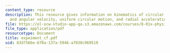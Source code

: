 ```yaml
---
content_type: resource
description: This resource gives information on kinematics of circular motion, velocity
  and angular velocity, uniform circular motion, and radial acceleration.
file: https://ol-ocw-studio-app-qa.s3.amazonaws.com/courses/8-01x-physics-i-classical-mechanics-with-an-experimental-focus-fall-2002/83d7566e670a137a5946a7038c969519_expeiment_cf.pdf
file_type: application/pdf
resourcetype: Document
title: expeiment_cf.pdf
uid: 83d7566e-670a-137a-5946-a7038c969519
---
```

